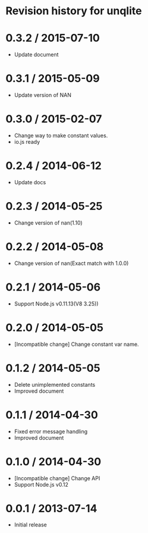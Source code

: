 # Revision history for unqlite

0.3.2 / 2015-07-10
==================

   * Update document

0.3.1 / 2015-05-09
==================

   * Update version of NAN

0.3.0 / 2015-02-07
==================

   * Change way to make constant values.
   * io.js ready

0.2.4 / 2014-06-12
==================

  * Update docs

0.2.3 / 2014-05-25
==================

  * Change version of nan(1.10)

0.2.2 / 2014-05-08
==================

  * Change version of nan(Exact match with 1.0.0)

0.2.1 / 2014-05-06
==================

  * Support Node.js v0.11.13(V8 3.25))

0.2.0 / 2014-05-05
==================

  * [Incompatible change] Change constant var name.

0.1.2 / 2014-05-05
==================

  * Delete unimplemented constants
  * Improved document

0.1.1 / 2014-04-30
==================

  * Fixed error message handling
  * Improved document

0.1.0 / 2014-04-30
==================

  * [Incompatible change] Change API
  * Support Node.js v0.12

0.0.1 / 2013-07-14
==================

  * Initial release

